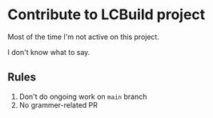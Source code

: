 # Contribute to LCBuild project

Most of the time I'm not active on this project.

I don't know what to say.

## Rules

1. Don't do ongoing work on `main` branch
2. No grammer-related PR
